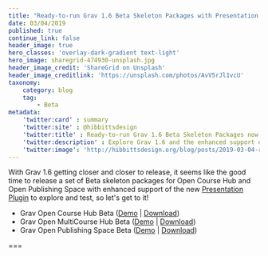 ```yaml
---
title: "Ready-to-run Grav 1.6 Beta Skeleton Packages with Presentation Plugin now Available🚀"
date: 03/04/2019
published: true
continue_link: false
header_image: true
hero_classes: 'overlay-dark-gradient text-light'
hero_image: sharegrid-474930-unsplash.jpg
header_image_credit: 'ShareGrid on Unsplash'
header_image_creditlink: 'https://unsplash.com/photos/AvV5rJl1vcU'
taxonomy:
    category: blog
    tag:
        - Beta
metadata:
    'twitter:card' : summary
    'twitter:site' : @hibbittsdesign
    'twitter:title' : Ready-to-run Grav 1.6 Beta Skeleton Packages now Available
    'twitter:description' : Explore Grav 1.6 and the enhanced support of the Presentation Plugin in new Open Course Hub and Open Publishing Space skeleton packages (PHP 7.1.3 or greater required).
    'twitter:image': 'http://hibbittsdesign.org/blog/posts/2019-03-04-ready-to-run-grav-16-beta-skeleton-packages-with-presentation-plugin-now-available/sharegrid-474930-unsplash.jpg'
---
```


With Grav 1.6 getting closer and closer to release, it seems like the good time to release a set of Beta skeleton packages for Open Course Hub and Open Publishing Space with enhanced support of the new [Presentation Plugin](https://github.com/OleVik/grav-plugin-presentation) to explore and test, so let's get to it!

* Grav Open Course Hub Beta ([Demo](http://test.hibbittsdesign.org/grav-skeleton-open-matter-course-hub-site-beta/) | [Download](https://github.com/hibbitts-design/grav-skeleton-course-hub/releases/download/v2.8.2/grav-skeleton-open-matter-course-hub-site-beta.zip))
* Grav Open MultiCourse Hub Beta ([Demo](http://test.hibbittsdesign.org/grav-skeleton-open-matter-multicourse-hub-site-beta/) | [Download](https://github.com/hibbitts-design/grav-skeleton-course-hub/releases/download/v2.8.2/grav-skeleton-open-matter-multicourse-hub-site-beta.zip))
* Grav Open Publishing Space Beta ([Demo](http://test.hibbittsdesign.org/grav-skeleton-open-publishing-space-site-beta/) | [Download](https://github.com/hibbitts-design/grav-skeleton-open-publishing-space/releases/download/v1.3.9/grav-skeleton-open-publishing-space-site-beta.zip))

===
